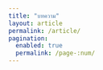 ```yaml
---
title: "บทความ"
layout: article
permalink: /article/
pagination:
  enabled: true
  permalink: /page-:num/
---
```

